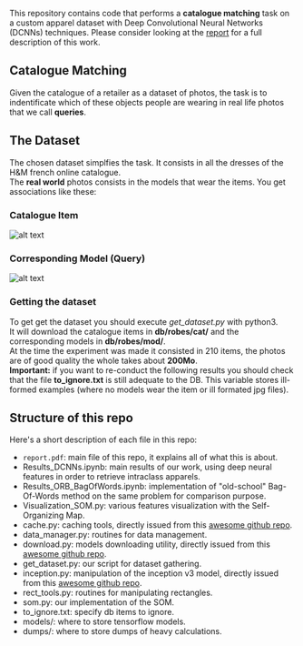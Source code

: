This repository contains code that performs a **catalogue matching** task on a custom apparel dataset with Deep Convolutional Neural Networks (DCNNs) techniques.
Please consider looking at the [report](https://github.com/tcosmo/dresscode/blob/master/report.pdf) for a full description of this work.
## Catalogue Matching
Given the catalogue of a retailer as a dataset of photos, the task is to indentificate which of these objects people are wearing in 
real life photos that we call **queries**.
## The Dataset
The chosen dataset simplfies the task. It consists in all the dresses of the H&M french online catalogue.    
The **real world** photos consists in the models that wear the items. You get associations like these:
### Catalogue Item
![alt text](old/ex_cat.jpg "An item of the catalogue")
### Corresponding Model (Query)
![alt text](old/ex_mod.jpg "A model wearing it")
### Getting the dataset
To get get the dataset you should execute *get_dataset.py* with python3.   
It will download the catalogue items in **db/robes/cat/** and the corresponding models in **db/robes/mod/**.   
At the time the experiment was made it consisted in 210 items, the photos are of good quality the whole takes about **200Mo**.    
**Important:** if you want to re-conduct the following results you should check that the file **to_ignore.txt** is still 
adequate to the DB. This variable stores ill-formed examples (where no models wear the item or ill formated jpg files).  
## Structure of this repo
Here's a short description of each file in this repo:    
- `report.pdf`: main file of this repo, it explains all of what this is about.      
- Results_DCNNs.ipynb: main results of our work, using deep neural features in order to retrieve intraclass apparels.      
- Results_ORB_BagOfWords.ipynb: implementation of "old-school" Bag-Of-Words method on the same problem for comparison purpose.
- Visualization_SOM.py: various features visualization with the Self-Organizing Map.     
- cache.py: caching tools, directly issued from this [awesome github repo](https://github.com/Hvass-Labs/TensorFlow-Tutorials).     
- data_manager.py: routines for data management.    
- download.py: models downloading utility, directly issued from this [awesome github repo](https://github.com/Hvass-Labs/TensorFlow-Tutorials).   
- get_dataset.py: our script for dataset gathering.    
- inception.py: manipulation of the inception v3 model, directly issued from this [awesome github repo](https://github.com/Hvass-Labs/TensorFlow-Tutorials).    
- rect_tools.py: routines for manipulating rectangles.     
- som.py: our implementation of the SOM.      
- to_ignore.txt: specify db items to ignore.           
- models/: where to store tensorflow models.     
- dumps/: where to store dumps of heavy calculations.     

